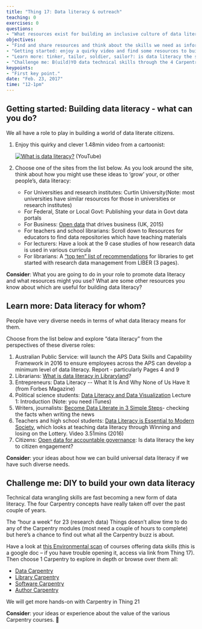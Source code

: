 ```yaml
---
title: "Thing 17: Data literacy & outreach"
teaching: 0
exercises: 0
questions:
- "What resources exist for building an inclusive culture of data literacy - not just scientists and science disciplines?"
objectives:
- "Find and share resources and think about the skills we need as information and data professionals."
- "Getting started: enjoy a quirky video and find some resources to build data literacy"
- "Learn more: tinker, tailor, soldier, sailor?: is data literacy the same for all of us?"
- "Challenge me: B(uild)YO data technical skills through the 4 Carpentries."
keypoints:
- "First key point."
date: "Feb. 23, 2017"
time: "12-1pm"
---
```



## Getting started: Building data literacy - what can you do?

We all have a role to play in building a world of data literate citizens.

1. Enjoy this quirky and clever 1.48min video from a cartoonist:

   [![What is data literacy?](https://img.youtube.com/vi/qHz_ogTH2p4/0.jpg)](https://www.youtube.com/watch?v=qHz_ogTH2p4 "What is data literacy?") (YouTube)

2. Choose one of the sites from the list below. As you look around the site, think about how you might use these ideas to ‘grow’ your, or other people’s, data literacy:
    * For Universities and research institutes: Curtin University(Note: most universities have similar resources for those in universities or research institutes)
    * For Federal, State or Local Govt: Publishing your data in Govt data portals
    * For Business: [Open data](http://theodi.org/open-data-that-drives-business) that drives business  (UK, 2015)
    * For teachers and school librarians: Scroll down to Resources for educators to find data repositories which have teaching materials
    * For lecturers: Have a look at the 9 case studies of how research data is used in various curricula
    * For librarians: A [“top ten” list of recommendations](http://libereurope.eu/wp-content/uploads/The%20research%20data%20group%202012%20v7%20final.pdf) for libraries to get started with research data management from LIBER (3 pages).

**Consider**:  What you are going to do in your role to promote data literacy and what resources might you use? What are some other resources you know about which are useful for building data literacy?

## Learn more:  Data literacy for whom?

People have very diverse needs in terms of what data literacy means for them.

Choose from the list below and explore “data literacy” from the perspectives of these diverse roles:

1. Australian Public Service: will launch the APS Data Skills and Capability Framework in 2016 to ensure employees across the APS can develop a minimum level of data literacy. Report - particularly Pages 4 and 9
2. Librarians: [What is data literacy in Libraryland](http://databrarians.org/2015/02/what-is-data-literacy/)?
3. Entrepreneurs: Data Literacy -- What It Is And Why None of Us Have It (from Forbes Magazine)
4. Political science students: [Data Literacy and Data Visualization](https://itunes.apple.com/us/course/data-literacy-data-visualization/id693097601) Lecture 1: Introduction (Note: you need iTunes)
5. Writers, journalists: [Become Data Literate in 3 Simple Steps](http://datajournalismhandbook.org/1.0/en/understanding_data_0.html)- checking the facts when writing the news
6. Teachers and high school students: [Data Literacy is Essential to Modern Society](https://youtu.be/4ei7BUMQl5c), which looks at teaching data literacy through Winning and losing on the Lottery. Video 3.51mins (2016)
7. Citizens: [Open data for accountable governance](http://europeandcis.undp.org/blog/2013/09/09/open-data-and-accountable-governance-is-data-literacy-the-key-to-citizen-engagement/): Is data literacy the key to citizen engagement?

**Consider**: your ideas about how we can build universal data literacy if we have such diverse needs.

## Challenge me: DIY to build your own data literacy

Technical data wrangling skills are fast becoming a new form of data literacy.  The four Carpentry concepts have really taken off over the past couple of years.

The “hour a week” for 23 (research data) Things doesn’t allow time to do any of the Carpentry modules (most need a couple of hours to complete) but here’s a chance to find out what all the Carpentry buzz is about.

Have a look at [this Environmental scan](https://goo.gl/cZk5E6) of courses offering data skills (this is a google doc – if you have trouble opening it, access via link from Thing 17). Then choose 1 Carpentry to explore in depth or browse over them all:

* [Data Carpentry](http://www.datacarpentry.org/)
* [Library Carpentry](http://librarycarpentry.github.io/about/)
* [Software Carpentry](http://software-carpentry.org/)
* [Author Carpentry](http://libguides.caltech.edu/authorcarpentry)

We will get more hands-on with Carpentry in Thing 21

**Consider**: your ideas or experience about the value of the various Carpentry courses.

